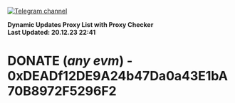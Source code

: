 [![Telegram channel](https://img.shields.io/endpoint?url=https://runkit.io/damiankrawczyk/telegram-badge/branches/master?url=https://t.me/n4z4v0d)](https://t.me/n4z4v0d) 

**Dynamic Updates Proxy List with Proxy Checker**  
**Last Updated: 20.12.23 22:41**

# DONATE (_any evm_) - 0xDEADf12DE9A24b47Da0a43E1bA70B8972F5296F2
